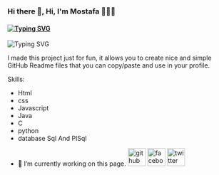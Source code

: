 ### Hi there 👋, Hi, I'm Mostafa 👩🏾‍💻
#### [![Typing SVG](https://readme-typing-svg.demolab.com?font=Fira+Code&pause=1000&width=435&lines=Front-End+web+developer)](https://git.io/typing-svg)
![[![Typing SVG](https://readme-typing-svg.demolab.com?font=Fira+Code&pause=1000&width=435&lines=Front-End+web+developer)](https://git.io/typing-svg)](https://user-images.githubusercontent.com/63050133/156676671-d5b2e362-97d4-4404-9447-dd71ddfea82f.gif)

I made this project just for fun, it allows you to create nice and simple GitHub Readme files that you can copy/paste and use in your profile.

Skills: 
* Html
* css
* Javascript
* Java
* C
* python
* database Sql And PlSql
- 🔭 I’m currently working on this page.
[<img src='https://cdn.jsdelivr.net/npm/simple-icons@3.0.1/icons/github.svg' alt='github' height='40'>](https://github.com/https://github.com/Mustafa-khaled-200)  [<img src='https://cdn.jsdelivr.net/npm/simple-icons@3.0.1/icons/facebook.svg' alt='facebook' height='40'>](https://www.facebook.com/https://www.facebook.com/people/Mostafa-Khaled/100038987869709/?mibextid=ZbWKwL)  [<img src='https://cdn.jsdelivr.net/npm/simple-icons@3.0.1/icons/twitter.svg' alt='twitter' height='40'>](https://twitter.com/https://twitter.com/Mustafa1382001?t=ol3Cgsx8j7aE_ghMWAr_wQ&s=09)  









